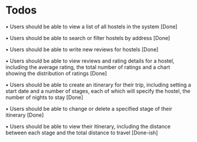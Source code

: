 # Todos

• Users should be able to view a list of all hostels in the system [Done]

• Users should be able to search or filter hostels by address [Done]

• Users should be able to write new reviews for hostels [Done]

• Users should be able to view reviews and rating details for a hostel,
including the average rating, the total number of ratings and a chart
showing the distribution of ratings [Done]

• Users should be able to create an itinerary for their trip, including
setting a start date and a number of stages, each of which will specify
the hostel, the number of nights to stay [Done]

• Users should be able to change or delete a specified stage of their
itinerary [Done]

• Users should be able to view their itinerary, including the distance
between each stage and the total distance to travel [Done-ish]
